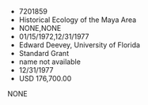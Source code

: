 * 7201859
* Historical Ecology of the Maya Area
* NONE,NONE
* 01/15/1972,12/31/1977
* Edward Deevey, University of Florida
* Standard Grant
*   name not available
* 12/31/1977
* USD 176,700.00

NONE